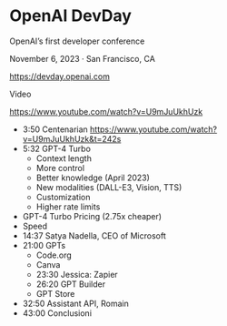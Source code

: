 # OpenAI DevDay

OpenAI’s first developer conference

November 6, 2023 · San Francisco, CA

https://devday.openai.com

Video

https://www.youtube.com/watch?v=U9mJuUkhUzk

* 3:50 Centenarian https://www.youtube.com/watch?v=U9mJuUkhUzk&t=242s
* 5:32 GPT-4 Turbo
  - Context length
  - More control
  - Better knowledge (April 2023)
  - New modalities (DALL-E3, Vision, TTS)
  - Customization
  - Higher rate limits
* GPT-4 Turbo Pricing (2.75x cheaper)
* Speed
* 14:37 Satya Nadella, CEO of Microsoft
* 21:00 GPTs
  - Code.org
  - Canva
  - 23:30 Jessica: Zapier
  - 26:20 GPT Builder
  - GPT Store
* 32:50 Assistant API, Romain
* 43:00 Conclusioni



